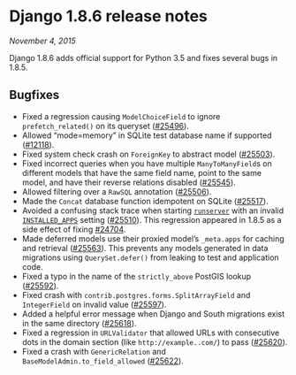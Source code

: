 # Django 1.8.6 release notes

*November 4, 2015*

Django 1.8.6 adds official support for Python 3.5 and fixes several bugs in
1.8.5.

## Bugfixes

* Fixed a regression causing `ModelChoiceField` to ignore
  `prefetch_related()` on its queryset ([#25496](https://code.djangoproject.com/ticket/25496)).
* Allowed “mode=memory” in SQLite test database name if supported
  ([#12118](https://code.djangoproject.com/ticket/12118)).
* Fixed system check crash on `ForeignKey` to abstract model
  ([#25503](https://code.djangoproject.com/ticket/25503)).
* Fixed incorrect queries when you have multiple `ManyToManyField`s on
  different models that have the same field name, point to the same model, and
  have their reverse relations disabled ([#25545](https://code.djangoproject.com/ticket/25545)).
* Allowed filtering over a `RawSQL` annotation ([#25506](https://code.djangoproject.com/ticket/25506)).
* Made the `Concat` database function idempotent on SQLite ([#25517](https://code.djangoproject.com/ticket/25517)).
* Avoided a confusing stack trace when starting [`runserver`](../ref/django-admin.md#django-admin-runserver) with an
  invalid [`INSTALLED_APPS`](../ref/settings.md#std-setting-INSTALLED_APPS) setting ([#25510](https://code.djangoproject.com/ticket/25510)). This regression
  appeared in 1.8.5 as a side effect of fixing [#24704](https://code.djangoproject.com/ticket/24704).
* Made deferred models use their proxied model’s `_meta.apps` for caching
  and retrieval ([#25563](https://code.djangoproject.com/ticket/25563)). This prevents any models generated in data
  migrations using `QuerySet.defer()` from leaking to test and application
  code.
* Fixed a typo in the name of the `strictly_above` PostGIS lookup
  ([#25592](https://code.djangoproject.com/ticket/25592)).
* Fixed crash with `contrib.postgres.forms.SplitArrayField` and
  `IntegerField` on invalid value ([#25597](https://code.djangoproject.com/ticket/25597)).
* Added a helpful error message when Django and South migrations exist in the
  same directory ([#25618](https://code.djangoproject.com/ticket/25618)).
* Fixed a regression in `URLValidator` that allowed URLs with consecutive
  dots in the domain section (like `http://example..com/`) to pass
  ([#25620](https://code.djangoproject.com/ticket/25620)).
* Fixed a crash with `GenericRelation` and
  `BaseModelAdmin.to_field_allowed` ([#25622](https://code.djangoproject.com/ticket/25622)).
